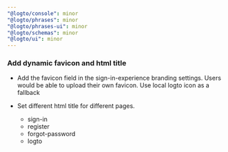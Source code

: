 ```yaml
---
"@logto/console": minor
"@logto/phrases": minor
"@logto/phrases-ui": minor
"@logto/schemas": minor
"@logto/ui": minor
---
```


### Add dynamic favicon and html title

- Add the favicon field in the sign-in-experience branding settings. Users would be able to upload their own favicon. Use local logto icon as a fallback

- Set different html title for different pages.
  - sign-in
  - register
  - forgot-password
  - logto
